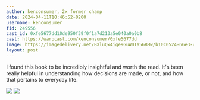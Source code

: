 ```yaml
---
author: kenconsumer, 2x former champ
date: 2024-04-11T10:46:52+0200
username: kenconsumer
fid: 249556
cast_id: 0xfe5677dd10de950f39f0f1a7d213a5e040a0a0b8
cast: https://warpcast.com/kenconsumer/0xfe5677dd
image: https://imagedelivery.net/BXluQx4ige9GuW0Ia56BHw/b10c0524-66e3-46e3-5f7a-11c8cd590700/original
layout: post
---
```

I found this book to be incredibly insightful and worth the read. It's been really helpful in understanding how decisions are made, or not, and how that pertains to everyday life.  

![](https://imagedelivery.net/BXluQx4ige9GuW0Ia56BHw/b10c0524-66e3-46e3-5f7a-11c8cd590700/original)
![](https://imagedelivery.net/BXluQx4ige9GuW0Ia56BHw/2fb50d0b-e37e-4185-0cd8-a8b6bfd89d00/original)